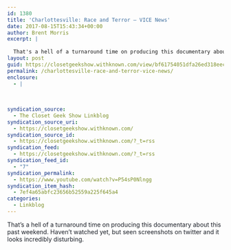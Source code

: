 ```yaml
---
id: 1380
title: 'Charlottesville: Race and Terror – VICE News'
date: 2017-08-15T15:43:34+00:00
author: Brent Morris
excerpt: |
  
  That's a hell of a turnaround time on producing this documentary about this past weekend. Haven't watched yet, but seen screenshots on twitter and it looks incredibly disturbing.
layout: post
guid: https://closetgeekshow.withknown.com/view/bf61754051dfa26ed318eec84a535798
permalink: /charlottesville-race-and-terror-vice-news/
enclosure:
  - |
    
    
    
syndication_source:
  - The Closet Geek Show Linkblog
syndication_source_uri:
  - https://closetgeekshow.withknown.com/
syndication_source_id:
  - https://closetgeekshow.withknown.com/?_t=rss
syndication_feed:
  - https://closetgeekshow.withknown.com/?_t=rss
syndication_feed_id:
  - "7"
syndication_permalink:
  - https://www.youtube.com/watch?v=P54sP0Nlngg
syndication_item_hash:
  - 7ef4a65abfc23656b52559a225f645a4
categories:
  - Linkblog
---
```

<div class="known-bookmark">
  <div class="e-content">
    <p>
      <span style="color: #1d2129;">That&#8217;s a hell of a turnaround time on producing this documentary about this past weekend. Haven&#8217;t watched yet, but seen screenshots on twitter and it looks incredibly disturbing.</span>
    </p>
  </div>
</div>

<div>
</div>